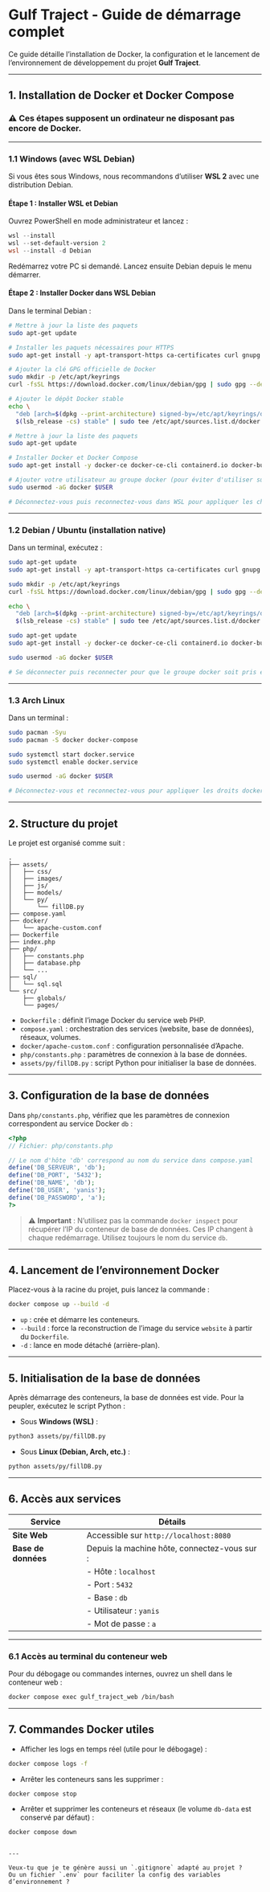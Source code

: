 # Gulf Traject - Guide de démarrage complet

Ce guide détaille l’installation de Docker, la configuration et le lancement de l’environnement de développement du projet **Gulf Traject**.

---

## 1. Installation de Docker et Docker Compose

### ⚠️ Ces étapes supposent un ordinateur **ne disposant pas encore de Docker**.

---

### 1.1 Windows (avec WSL Debian)

Si vous êtes sous Windows, nous recommandons d’utiliser **WSL 2** avec une distribution Debian.

#### Étape 1 : Installer WSL et Debian

Ouvrez PowerShell en mode administrateur et lancez :

```powershell
wsl --install
wsl --set-default-version 2
wsl --install -d Debian
````

Redémarrez votre PC si demandé. Lancez ensuite Debian depuis le menu démarrer.

#### Étape 2 : Installer Docker dans WSL Debian

Dans le terminal Debian :

```bash
# Mettre à jour la liste des paquets
sudo apt-get update

# Installer les paquets nécessaires pour HTTPS
sudo apt-get install -y apt-transport-https ca-certificates curl gnupg lsb-release

# Ajouter la clé GPG officielle de Docker
sudo mkdir -p /etc/apt/keyrings
curl -fsSL https://download.docker.com/linux/debian/gpg | sudo gpg --dearmor -o /etc/apt/keyrings/docker.gpg

# Ajouter le dépôt Docker stable
echo \
  "deb [arch=$(dpkg --print-architecture) signed-by=/etc/apt/keyrings/docker.gpg] https://download.docker.com/linux/debian \
  $(lsb_release -cs) stable" | sudo tee /etc/apt/sources.list.d/docker.list > /dev/null

# Mettre à jour la liste des paquets
sudo apt-get update

# Installer Docker et Docker Compose
sudo apt-get install -y docker-ce docker-ce-cli containerd.io docker-buildx-plugin docker-compose-plugin

# Ajouter votre utilisateur au groupe docker (pour éviter d'utiliser sudo)
sudo usermod -aG docker $USER

# Déconnectez-vous puis reconnectez-vous dans WSL pour appliquer les changements
```

---

### 1.2 Debian / Ubuntu (installation native)

Dans un terminal, exécutez :

```bash
sudo apt-get update
sudo apt-get install -y apt-transport-https ca-certificates curl gnupg lsb-release

sudo mkdir -p /etc/apt/keyrings
curl -fsSL https://download.docker.com/linux/debian/gpg | sudo gpg --dearmor -o /etc/apt/keyrings/docker.gpg

echo \
  "deb [arch=$(dpkg --print-architecture) signed-by=/etc/apt/keyrings/docker.gpg] https://download.docker.com/linux/debian \
  $(lsb_release -cs) stable" | sudo tee /etc/apt/sources.list.d/docker.list > /dev/null

sudo apt-get update
sudo apt-get install -y docker-ce docker-ce-cli containerd.io docker-buildx-plugin docker-compose-plugin

sudo usermod -aG docker $USER

# Se déconnecter puis reconnecter pour que le groupe docker soit pris en compte
```

---

### 1.3 Arch Linux

Dans un terminal :

```bash
sudo pacman -Syu
sudo pacman -S docker docker-compose

sudo systemctl start docker.service
sudo systemctl enable docker.service

sudo usermod -aG docker $USER

# Déconnectez-vous et reconnectez-vous pour appliquer les droits docker
```

---

## 2. Structure du projet

Le projet est organisé comme suit :

```
.
├── assets/
│   ├── css/
│   ├── images/
│   ├── js/
│   ├── models/
│   └── py/
│       └── fillDB.py
├── compose.yaml
├── docker/
│   └── apache-custom.conf
├── Dockerfile
├── index.php
├── php/
│   ├── constants.php
│   ├── database.php
│   └── ...
├── sql/
│   └── sql.sql
└── src/
    ├── globals/
    └── pages/
```

* `Dockerfile` : définit l’image Docker du service web PHP.
* `compose.yaml` : orchestration des services (website, base de données), réseaux, volumes.
* `docker/apache-custom.conf` : configuration personnalisée d’Apache.
* `php/constants.php` : paramètres de connexion à la base de données.
* `assets/py/fillDB.py` : script Python pour initialiser la base de données.

---

## 3. Configuration de la base de données

Dans `php/constants.php`, vérifiez que les paramètres de connexion correspondent au service Docker `db` :

```php
<?php
// Fichier: php/constants.php

// Le nom d'hôte 'db' correspond au nom du service dans compose.yaml
define('DB_SERVEUR', 'db');
define('DB_PORT', '5432');
define('DB_NAME', 'db');
define('DB_USER', 'yanis');
define('DB_PASSWORD', 'a');
?>
```

> ⚠️ **Important** :
> N’utilisez pas la commande `docker inspect` pour récupérer l’IP du conteneur de base de données.
> Ces IP changent à chaque redémarrage. Utilisez toujours le nom du service `db`.

---

## 4. Lancement de l’environnement Docker

Placez-vous à la racine du projet, puis lancez la commande :

```bash
docker compose up --build -d
```

* `up` : crée et démarre les conteneurs.
* `--build` : force la reconstruction de l’image du service `website` à partir du `Dockerfile`.
* `-d` : lance en mode détaché (arrière-plan).

---

## 5. Initialisation de la base de données

Après démarrage des conteneurs, la base de données est vide. Pour la peupler, exécutez le script Python :

* Sous **Windows (WSL)** :

```bash
python3 assets/py/fillDB.py
```

* Sous **Linux (Debian, Arch, etc.)** :

```bash
python assets/py/fillDB.py
```

---

## 6. Accès aux services

| Service             | Détails                                      |
| ------------------- | -------------------------------------------- |
| **Site Web**        | Accessible sur `http://localhost:8080`       |
| **Base de données** | Depuis la machine hôte, connectez-vous sur : |
|                     | - Hôte : `localhost`                         |
|                     | - Port : `5432`                              |
|                     | - Base : `db`                                |
|                     | - Utilisateur : `yanis`                      |
|                     | - Mot de passe : `a`                         |

---

### 6.1 Accès au terminal du conteneur web

Pour du débogage ou commandes internes, ouvrez un shell dans le conteneur web :

```bash
docker compose exec gulf_traject_web /bin/bash
```

---

## 7. Commandes Docker utiles

* Afficher les logs en temps réel (utile pour le débogage) :

```bash
docker compose logs -f
```

* Arrêter les conteneurs sans les supprimer :

```bash
docker compose stop
```

* Arrêter et supprimer les conteneurs et réseaux (le volume `db-data` est conservé par défaut) :

```bash
docker compose down
```

```

---

Veux-tu que je te génère aussi un `.gitignore` adapté au projet ?  
Ou un fichier `.env` pour faciliter la config des variables d’environnement ?
```

